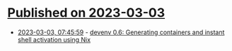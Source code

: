 # [Published on 2023-03-03](index.md)

* [2023-03-03, 07:45:59](https://lobste.rs/s/a1jo3a/devenv_0_6_generating_containers_instant) - [devenv 0.6: Generating containers and instant shell activation using Nix](https://devenv.sh/blog/2023/03/02/devenv-06-generating-containers-and-instant-shell-activation/)
